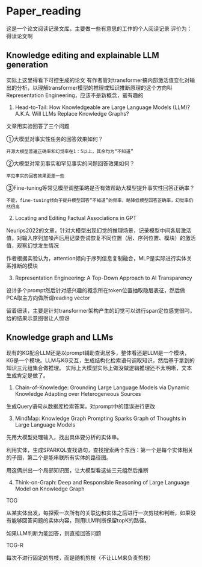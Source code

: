 # Paper_reading
这是一个论文阅读记录文库，主要做一些有意思的工作的个人阅读记录
评价为：得读论文啊

## Knowledge editing and explainable LLM generation
实际上这里得看下可控生成的论文
有作者管对transformer搞内部激活值变化对输出的分析，以理解transformer模型的推理或知识推断原理的这个方向叫Representation Engineering，应该不是新概念，蛮有趣的

1. Head-to-Tail: How Knowledgeable are Large Language Models (LLM)? A.K.A. Will LLMs Replace Knowledge Graphs?

文章用实验回答了三个问题

①大模型对事实性任务的回答效果如何？

    开源大模型普遍正确率和幻觉率在1：5以上，其余均为“不知道”
    
②大模型对常见事实和罕见事实的问题回答效果如何？

    罕见事实的回答效果更差一些
    
③Fine-tuning等常见模型调整策略是否有效帮助大模型提升事实性回答正确率？

    不能，fine-tuning倾向于提升模型回答“不知道”的频率，略降低模型回答正确率，幻觉率仍然很高
    
2. Locating and Editing Factual Associations in GPT

Neurips2022的文章，针对大模型出现幻觉的推理场景，记录模型中间各层激活值，对输入序列加噪声后用记录尝试恢复不同位置（层、序列位置、模块）的激活值，观察幻觉发生情况
   
作者根据实验认为，attention倾向于序列信息复制融合，MLP是实际进行实体关系推断的模块

3. Representation Engineering: A Top-Down Approach to AI Transparency

设计多个prompt然后针对感兴趣的概念所在token位置抽取隐层表征，然后做PCA取主方向做所谓reading vector

留着细读，主要是针对transformer架构产生的幻觉可以进行span定位感觉很叼，给的结果示意图很让人惊讶

## Knowledge graph and LLMs
现有的KG配合LLM还是以prompt辅助查询居多，整体看还是LLM是一个模块，KG是一个模块。LLM与KG交互，生成结构化检索语句调取知识，然后基于拿到的知识三元组集合做推理。
实际上大模型实际上做没做逻辑推理还不太明晰，文本生成肯定是做了。

1. Chain-of-Knowledge: Grounding Large Language Models via Dynamic Knowledge Adapting over Heterogeneous Sources

生成Query语句从数据库检索答案，对prompt中的错误进行更改

3. MindMap: Knowledge Graph Prompting Sparks Graph of Thoughts in Large Language Models

先用大模型处理输入，找出具体要分析的实体串。

利用实体，生成SPARKQL查找语句，查找搜索两个东西：第一个是每个实体相关的子图，第二个是能串联所有实体的路径图。

用这俩拼出一个局部知识图，让大模型看这些三元组然后推断

4. Think-on-Graph: Deep and Responsible Reasoning of Large Language Model on Knowledge Graph

TOG

从某实体出发，每探索一次所有的关联边和实体之后进行一次剪枝和判断，如果没有能够回答问题的实体内容，则用LLM判断保留topK的路径。

如果LLM判断为能回答，则直接回答问题

TOG-R

每次不进行固定的剪枝，而是随机剪枝（不让LLM来负责剪枝）
